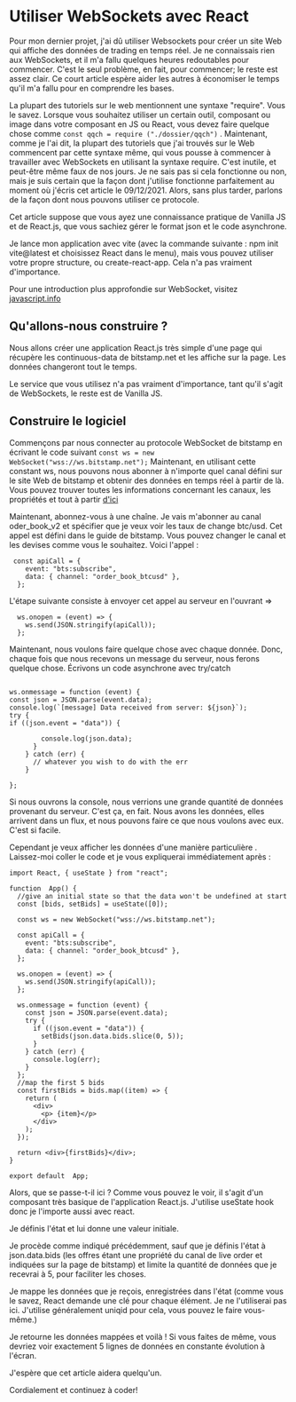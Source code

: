 # Utiliser WebSockets avec React

Pour mon dernier projet, j'ai dû utiliser Websockets pour créer un site Web qui affiche des données de trading en temps réel. Je ne connaissais rien aux WebSockets, et il m'a fallu quelques heures redoutables pour commencer. C'est le seul problème, en fait, pour commencer; le reste est assez clair. Ce court article espère aider les autres à économiser le temps qu'il m'a fallu pour en comprendre les bases.

La plupart des tutoriels sur le web mentionnent une syntaxe "require". Vous le savez. Lorsque vous souhaitez utiliser un certain outil, composant ou image dans votre composant en JS ou React, vous devez faire quelque chose comme `const qqch = require ("./dossier/qqch")` . Maintenant, comme je l'ai dit, la plupart des tutoriels que j'ai trouvés sur le Web commencent par cette syntaxe même, qui vous pousse à commencer à travailler avec WebSockets en utilisant la syntaxe require. C'est inutile, et peut-être même faux de nos jours. Je ne sais pas si cela fonctionne ou non, mais je suis certain que la façon dont j'utilise fonctionne parfaitement au moment où j'écris cet article le 09/12/2021. Alors, sans plus tarder, parlons de la façon dont nous pouvons utiliser ce protocole.

Cet article suppose que vous ayez une connaissance pratique de Vanilla JS et de React.js, que vous sachiez gérer le format json et le code asynchrone.

Je lance mon application avec vite (avec la commande suivante : npm init vite@latest et choisissez React dans le menu), mais vous pouvez utiliser votre propre structure, ou create-react-app. Cela n'a pas vraiment d'importance.

Pour une introduction plus approfondie sur WebSocket, visitez [javascript.info](https://javascript.info/websocket)

## Qu'allons-nous construire ?

Nous allons créer une application React.js très simple d'une page qui récupère les continuous-data de bitstamp.net et les affiche sur la page. Les données changeront tout le temps.

Le service que vous utilisez n'a pas vraiment d'importance, tant qu'il s'agit de WebSockets, le reste est de Vanilla JS.

## Construire le logiciel

Commençons par nous connecter au protocole WebSocket de bitstamp en écrivant le code suivant `const ws = new WebSocket("wss://ws.bitstamp.net");` Maintenant, en utilisant cette constant ws, nous pouvons nous abonner à n'importe quel canal défini sur le site Web de bitstamp et obtenir des données en temps réel à partir de là. Vous pouvez trouver toutes les informations concernant les canaux, les propriétés et tout à partir [d'ici](https://www.bitstamp.net/websocket/v2/)

Maintenant, abonnez-vous à une chaîne. Je vais m'abonner au canal oder_book_v2 et spécifier que je veux voir les taux de change btc/usd. Cet appel est défini dans le guide de bitstamp. Vous pouvez changer le canal et les devises comme vous le souhaitez. Voici l'appel :

```
 const apiCall = {
    event: "bts:subscribe",
    data: { channel: "order_book_btcusd" },
  };
```

L'étape suivante consiste à envoyer cet appel au serveur en l'ouvrant =>

```
  ws.onopen = (event) => {
    ws.send(JSON.stringify(apiCall));
  };
```

Maintenant, nous voulons faire quelque chose avec chaque donnée. Donc, chaque fois que nous recevons un message du serveur, nous ferons quelque chose. Écrivons un code asynchrone avec try/catch

```

ws.onmessage = function (event) {
const json = JSON.parse(event.data);
console.log(`[message] Data received from server: ${json}`);
try {
if ((json.event = "data")) {

        console.log(json.data);
      }
    } catch (err) {
      // whatever you wish to do with the err
    }

};
```

Si nous ouvrons la console, nous verrions une grande quantité de données provenant du serveur. C'est ça, en fait. Nous avons les données, elles arrivent dans un flux, et nous pouvons faire ce que nous voulons avec eux. C'est si facile.

Cependant je veux afficher les données d'une manière particulière . Laissez-moi coller le code et je vous expliquerai immédiatement après :

```
import React, { useState } from "react";

function  App() {
  //give an initial state so that the data won't be undefined at start
  const [bids, setBids] = useState([0]);

  const ws = new WebSocket("wss://ws.bitstamp.net");

  const apiCall = {
    event: "bts:subscribe",
    data: { channel: "order_book_btcusd" },
  };

  ws.onopen = (event) => {
    ws.send(JSON.stringify(apiCall));
  };

  ws.onmessage = function (event) {
    const json = JSON.parse(event.data);
    try {
      if ((json.event = "data")) {
        setBids(json.data.bids.slice(0, 5));
      }
    } catch (err) {
      console.log(err);
    }
  };
  //map the first 5 bids
  const firstBids = bids.map((item) => {
    return (
      <div>
        <p> {item}</p>
      </div>
    );
  });

  return <div>{firstBids}</div>;
}

export default  App;
```

Alors, que se passe-t-il ici ? Comme vous pouvez le voir, il s'agit d'un composant très basique de l'application React.js. J'utilise useState hook donc je l'importe aussi avec react.

Je définis l'état et lui donne une valeur initiale.

Je procède comme indiqué précédemment, sauf que je définis l'état à json.data.bids (les offres étant une propriété du canal de live order et indiquées sur la page de bitstamp) et limite la quantité de données que je recevrai à 5, pour faciliter les choses.

Je mappe les données que je reçois, enregistrées dans l'état (comme vous le savez, React demande une clé pour chaque élément. Je ne l'utiliserai pas ici. J'utilise généralement uniqid pour cela, vous pouvez le faire vous-même.)

Je retourne les données mappées et voilà ! Si vous faites de même, vous devriez voir exactement 5 lignes de données en constante évolution à l'écran.

J'espère que cet article aidera quelqu'un.

Cordialement et continuez à coder!
